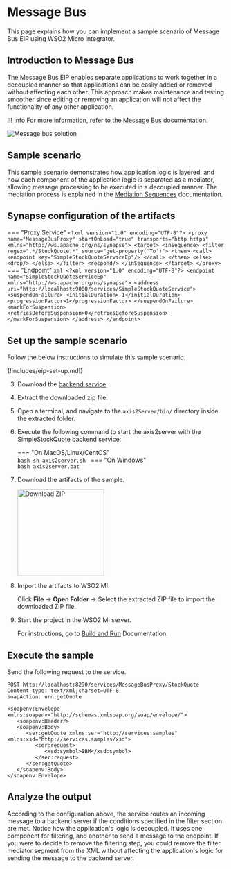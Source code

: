 # Message Bus

This page explains how you can implement a sample scenario of Message Bus EIP using WSO2 Micro Integrator.

## Introduction to Message Bus

The Message Bus EIP enables separate applications to work together in a decoupled manner so that applications can be easily added or removed without affecting each other. This approach makes maintenance and testing smoother since editing or removing an application will not affect the functionality of any other application. 

!!! info 
    For more information, refer to the [Message Bus](http://www.eaipatterns.com/MessageBus.html) documentation.

![Message bus solution]({{base_path}}/assets/img/learn/enterprise-integration-patterns/messaging-channels/message-bus-solution.gif)

## Sample scenario

This sample scenario demonstrates how application logic is layered, and how each component of the application logic is separated as a mediator, allowing message processing to be executed in a decoupled manner. The mediation process is explained in the [Mediation Sequences]({{base_path}}/reference/mediation-sequences/) documentation.

## Synapse configuration of the artifacts

=== "Proxy Service"
    ```
    <?xml version="1.0" encoding="UTF-8"?>
    <proxy name="MessageBusProxy" startOnLoad="true" transports="http https" xmlns="http://ws.apache.org/ns/synapse">
        <target>
            <inSequence>
                <filter regex=".*/StockQuote.*" source="get-property('To')">
                    <then>
                        <call>
                            <endpoint key="SimpleStockQuoteServiceEp"/>
                        </call>
                    </then>
                    <else>
                        <drop/>
                    </else>
                </filter>
                <respond/>
            </inSequence>
        </target>
    </proxy>
    ```
=== "Endpoint"
    ```xml
    <?xml version="1.0" encoding="UTF-8"?>
    <endpoint name="SimpleStockQuoteServiceEp" xmlns="http://ws.apache.org/ns/synapse">
        <address uri="http://localhost:9000/services/SimpleStockQuoteService">
            <suspendOnFailure>
                <initialDuration>-1</initialDuration>
                <progressionFactor>1</progressionFactor>
            </suspendOnFailure>
            <markForSuspension>
                <retriesBeforeSuspension>0</retriesBeforeSuspension>
            </markForSuspension>
        </address>
    </endpoint>
    ```

## Set up the sample scenario

Follow the below instructions to simulate this sample scenario.

{!includes/eip-set-up.md!}

3. Download the [backend service](https://github.com/wso2-docs/WSO2_EI/blob/master/Back-End-Service/axis2Server.zip).

4. Extract the downloaded zip file.

5. Open a terminal, and navigate to the `axis2Server/bin/` directory inside the extracted folder.

6. Execute the following command to start the axis2server with the SimpleStockQuote backend service:

    === "On MacOS/Linux/CentOS"   
          ```bash
          sh axis2server.sh
          ```
    === "On Windows"                
          ```bash
          axis2server.bat
          ``` 

7. Download the artifacts of the sample.

    <a href="{{base_path}}/assets/attachments/learn/enterprise-integration-patterns/MessageBus.zip">
        <img src="{{base_path}}/assets/img/integrate/connectors/download-zip.png" width="200" alt="Download ZIP">
    </a>

8. Import the artifacts to WSO2 MI.

    Click **File** -> **Open Folder** -> Select the extracted ZIP file to import the downloaded ZIP file.

9. Start the project in the WSO2 MI server.

    For instructions, go to [Build and Run]("{{base_path}}/develop/deploy-artifacts/#build-and-run") Documentation.


## Execute the sample

Send the following request to the service.

```
POST http://localhost:8290/services/MessageBusProxy/StockQuote
Content-type: text/xml;charset=UTF-8
soapAction: urn:getQuote

<soapenv:Envelope xmlns:soapenv="http://schemas.xmlsoap.org/soap/envelope/">
   <soapenv:Header/>
   <soapenv:Body>
      <ser:getQuote xmlns:ser="http://services.samples" xmlns:xsd="http://services.samples/xsd">
         <ser:request>
            <xsd:symbol>IBM</xsd:symbol>
         </ser:request>
      </ser:getQuote>
   </soapenv:Body>
</soapenv:Envelope>
```

## Analyze the output

According to the configuration above, the service routes an incoming message to a backend server if the conditions specified in the filter section are met. Notice how the application's logic is decoupled. It uses one component for filtering, and another to send a message to the endpoint. If you were to decide to remove the filtering step, you could remove the filter mediator segment from the XML without affecting the application's logic for sending the message to the backend server.

